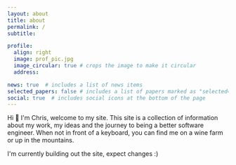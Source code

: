 ```yaml
---
layout: about
title: about
permalink: /
subtitle:

profile:
  align: right
  image: prof_pic.jpg
  image_circular: true # crops the image to make it circular
  address:

news: true  # includes a list of news items
selected_papers: false # includes a list of papers marked as "selected={true}"
social: true  # includes social icons at the bottom of the page
---
```


Hi 👋 I'm Chris, welcome to my site. This site is a collection of information about my work, my ideas and the journey to being a better software engineer. When not in front of a keyboard, you can find me on a wine farm or up in the mountains.

I'm currently building out the site, expect changes :)
